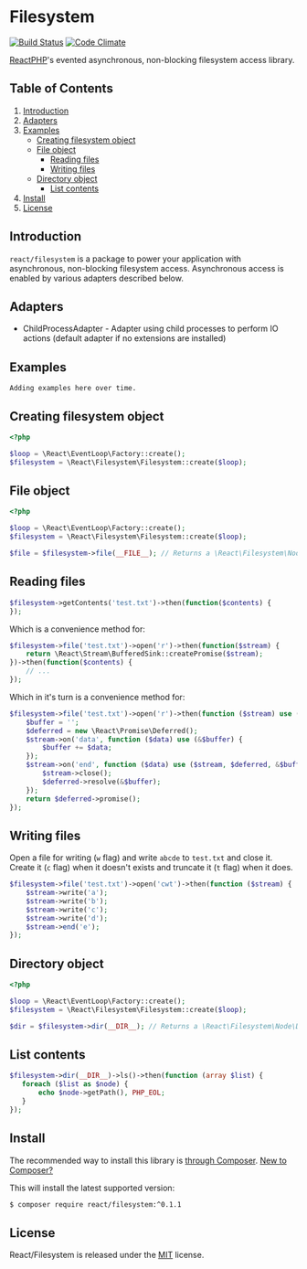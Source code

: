 Filesystem
==========

[![Build Status](https://secure.travis-ci.org/reactphp/filesystem.png?branch=master)](http://travis-ci.org/reactphp/filesystem) [![Code Climate](https://codeclimate.com/github/reactphp/filesystem/badges/gpa.svg)](https://codeclimate.com/github/reactphp/filesystem)

[ReactPHP](https://reactphp.org/)'s evented asynchronous, non-blocking filesystem access library.

Table of Contents
-----------------

1. [Introduction](#introduction)
2. [Adapters](#adapters)
3. [Examples](#examples)
   * [Creating filesystem object](#creating-filesystem-object)
   * [File object](#file-object)
     * [Reading files](#reading-files)
     * [Writing files](#writing-files)
   * [Directory object](#directory-object)
     * [List contents](#list-contents)
4. [Install](#install)    
5. [License](#license)

Introduction
------------

`react/filesystem` is a package to power your application with asynchronous, non-blocking filesystem access. Asynchronous access is enabled by various adapters described below.

Adapters
------------

* ChildProcessAdapter - Adapter using child processes to perform IO actions (default adapter if no extensions are installed)

Examples
--------

`Adding examples here over time.`

Creating filesystem object
--------------------------

```php
<?php

$loop = \React\EventLoop\Factory::create();
$filesystem = \React\Filesystem\Filesystem::create($loop);
```

File object
--------------------------

```php
<?php

$loop = \React\EventLoop\Factory::create();
$filesystem = \React\Filesystem\Filesystem::create($loop);

$file = $filesystem->file(__FILE__); // Returns a \React\Filesystem\Node\FileInterface compatible object
```

Reading files
-------------

```php
$filesystem->getContents('test.txt')->then(function($contents) {
});
```

Which is a convenience method for:

```php
$filesystem->file('test.txt')->open('r')->then(function($stream) {
    return \React\Stream\BufferedSink::createPromise($stream);
})->then(function($contents) {
    // ...
});
```

Which in it's turn is a convenience method for:

```php
$filesystem->file('test.txt')->open('r')->then(function ($stream) use ($node) {
    $buffer = '';
    $deferred = new \React\Promise\Deferred();
    $stream->on('data', function ($data) use (&$buffer) {
        $buffer += $data;
    });
    $stream->on('end', function ($data) use ($stream, $deferred, &$buffer) {
        $stream->close();
        $deferred->resolve(&$buffer);
    });
    return $deferred->promise();
});
```

Writing files
-------------

Open a file for writing (`w` flag) and write `abcde` to `test.txt` and close it. Create it (`c` flag) when it doesn't exists and truncate it (`t` flag) when it does.

```php
$filesystem->file('test.txt')->open('cwt')->then(function ($stream) {
    $stream->write('a');
    $stream->write('b');
    $stream->write('c');
    $stream->write('d');
    $stream->end('e');
});
```

Directory object
--------------------------

```php
<?php

$loop = \React\EventLoop\Factory::create();
$filesystem = \React\Filesystem\Filesystem::create($loop);

$dir = $filesystem->dir(__DIR__); // Returns a \React\Filesystem\Node\DirectoryInterface compatible object
```

List contents
-------------

```php
$filesystem->dir(__DIR__)->ls()->then(function (array $list) {
   foreach ($list as $node) {
       echo $node->getPath(), PHP_EOL;
   }
});
```

Install
-------
The recommended way to install this library is [through Composer](https://getcomposer.org).
[New to Composer?](https://getcomposer.org/doc/00-intro.md)

This will install the latest supported version:

```bash
$ composer require react/filesystem:^0.1.1
```

License
-------

React/Filesystem is released under the [MIT](https://github.com/reactphp/filesystem/blob/master/LICENSE) license.
